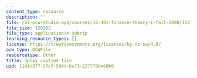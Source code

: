 ```yaml
---
content_type: resource
description: ''
file: /ol-ocw-studio-app/courses/15-401-finance-theory-i-fall-2008/1141c37737c7504cbc71227770ba60b9_U03Md5enU-0.vtt
file_size: 120302
file_type: application/x-subrip
learning_resource_types: []
license: https://creativecommons.org/licenses/by-nc-sa/4.0/
ocw_type: OCWFile
resourcetype: Other
title: 3play caption file
uid: 1141c377-37c7-504c-bc71-227770ba60b9
---
```

